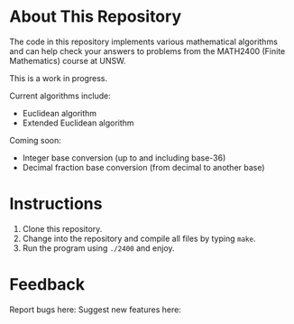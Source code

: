 # About This Repository
The code in this repository implements various mathematical algorithms and can help check your answers to problems from the MATH2400 (Finite Mathematics) course at UNSW.

This is a work in progress.

Current algorithms include:
- Euclidean algorithm
- Extended Euclidean algorithm

Coming soon:
- Integer base conversion (up to and including base-36)
- Decimal fraction base conversion (from decimal to another base)

# Instructions
1. Clone this repository.
2. Change into the repository and compile all files by typing ```make```.
3. Run the program using ```./2400``` and enjoy.

# Feedback
Report bugs here: 
Suggest new features here: 
